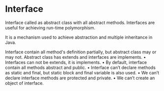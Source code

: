 # Interface

Interface called as abstract class with all abstract methods. Interfaces are useful for achieving run-time polymorphism.

It is a mechanism used to achieve abstraction and multiple inheritance in Java.

Interface contain all method's definition partially, but abstract class may or may not.
Abstract class has extends and interfaces are implements.
• Interfaces can not be extends, it is implements.
• By default, interface contain all methods abstract and public.
• Interface can’t declare methods as static and final, but static block and final variable is also used.
• We can’t declare interface methods are protected and private.
• We can’t create an object of interface.
